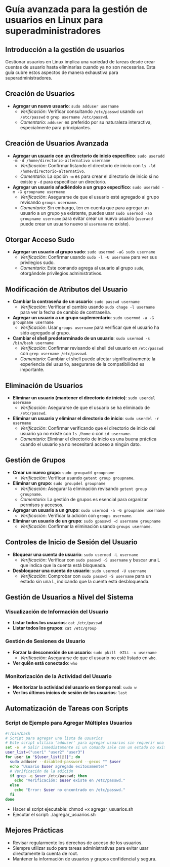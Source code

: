 # Guía avanzada para la gestión de usuarios en Linux para superadministradores

## Introducción a la gestión de usuarios

Gestionar usuarios en Linux implica una variedad de tareas desde crear cuentas de usuario hasta eliminarlas cuando ya no son necesarias. Esta guía cubre estos aspectos de manera exhaustiva para superadministradores.

## Creación de Usuarios

- **Agregar un nuevo usuario**: `sudo adduser username`
  - *Verificación*: Verificar consultando `/etc/passwd` usando `cat /etc/passwd` o `grep username /etc/passwd`.
  - *Comentario*: `adduser` es preferido por su naturaleza interactiva, especialmente para principiantes.

## Creación de Usuarios Avanzada

- **Agregar un usuario con un directorio de inicio específico**: `sudo useradd -m -d /home/directorio-alternativo username`
  - *Verificación*: Confirmar listando el directorio de inicio con `ls -ld /home/directorio-alternativo`.
  - *Comentario*: La opción `-m` es para crear el directorio de inicio si no existe y `-d` para especificar un directorio.
- **Agregar un usuario añadiéndolo a un grupo específico**: `sudo useradd -m -G groupname username`
  - *Verificación*: Asegurarse de que el usuario esté agregado al grupo revisando `groups username`.
  - *Comentario*: Sin embargo, ten en cuenta que para agregar un usuario a un grupo ya existente, puedes usar `sudo usermod -aG groupname username` para evitar crear un nuevo usuario (`useradd` puede crear un usuario nuevo si `username` no existe).

## Otorgar Acceso Sudo

- **Agregar un usuario al grupo sudo**: `sudo usermod -aG sudo username`
  - *Verificación*: Confirmar usando `sudo -l -U username` para ver sus privilegios sudo.
  - *Comentario*: Este comando agrega al usuario al grupo `sudo`, otorgándole privilegios administrativos.

## Modificación de Atributos del Usuario

- **Cambiar la contraseña de un usuario**: `sudo passwd username`
  - *Verificación*: Verificar el cambio usando `sudo chage -l username` para ver la fecha de cambio de contraseña.
- **Agregar un usuario a un grupo suplementario**: `sudo usermod -a -G groupname username`
  - *Verificación*: Usar `groups username` para verificar que el usuario ha sido agregado al grupo.
- **Cambiar el shell predeterminado de un usuario**: `sudo usermod -s /bin/bash username`
  - *Verificación*: Confirmar revisando el shell del usuario en `/etc/passwd` con `grep username /etc/passwd`.
  - *Comentario*: Cambiar el shell puede afectar significativamente la experiencia del usuario, asegurarse de la compatibilidad es importante.

## Eliminación de Usuarios

- **Eliminar un usuario (mantener el directorio de inicio)**: `sudo userdel username`
  - *Verificación*: Asegurarse de que el usuario se ha eliminado de `/etc/passwd`.
- **Eliminar un usuario y eliminar el directorio de inicio**: `sudo userdel -r username`
  - *Verificación*: Confirmar verificando que el directorio de inicio del usuario ya no existe con `ls /home` o con `id username`.
  - *Comentario*: Eliminar el directorio de inicio es una buena práctica cuando el usuario ya no necesitará acceso a ningún dato.

## Gestión de Grupos

- **Crear un nuevo grupo**: `sudo groupadd groupname`
  - *Verificación*: Verificar usando `getent group groupname`.
- **Eliminar un grupo**: `sudo groupdel groupname`
  - *Verificación*: Asegurar la eliminación revisando `getent group groupname`.
  - *Comentario*: La gestión de grupos es esencial para organizar permisos y accesos.
- **Agregar un usuario a un grupo**: `sudo usermod -a -G groupname username`
  - *Verificación*: Verificar la adición con `groups username`.
- **Eliminar un usuario de un grupo**: `sudo gpasswd -d username groupname`
  - *Verificación*: Confirmar la eliminación usando `groups username`.

## Controles de Inicio de Sesión del Usuario

- **Bloquear una cuenta de usuario**: `sudo usermod -L username`
  - *Verificación*: Verificar con `sudo passwd -S username` y buscar una L que indica que la cuenta está bloqueada.
- **Desbloquear una cuenta de usuario**: `sudo usermod -U username`
  - *Verificación*: Comprobar con `sudo passwd -S username` para un estado sin una L, indicando que la cuenta está desbloqueada.

## Gestión de Usuarios a Nivel del Sistema

### Visualización de Información del Usuario

- **Listar todos los usuarios**: `cat /etc/passwd`
- **Listar todos los grupos**: `cat /etc/group`

### Gestión de Sesiones de Usuario

- **Forzar la desconexión de un usuario**: `sudo pkill -KILL -u username`
  - *Verificación*: Asegurarse de que el usuario no esté listado en `who`.
- **Ver quién está conectado**: `who`

### Monitorización de la Actividad del Usuario

- **Monitorizar la actividad del usuario en tiempo real**: `sudo w`
- **Ver los últimos inicios de sesión de los usuarios**: `last`

## Automatización de Tareas con Scripts

### Script de Ejemplo para Agregar Múltiples Usuarios

```bash
#!/bin/bash
# Script para agregar una lista de usuarios
# Este script utiliza 'adduser' para agregar usuarios sin requerir una contraseña al crearlos.
set -e  # Salir inmediatamente si un comando sale con un estado no exitoso.
user_list=("user1" "user2" "user3")
for user in "${user_list[@]}"; do
  sudo adduser --disabled-password --gecos "" $user
  echo "Usuario $user agregado exitosamente!"
  # Verificación de la adición
  if grep -q $user /etc/passwd; then
    echo "Verificación: $user existe en /etc/passwd."
  else
    echo "Error: $user no encontrado en /etc/passwd."
  fi
done
```

- Hacer el script ejecutable: chmod +x agregar_usuarios.sh
- Ejecutar el script: ./agregar_usuarios.sh

## Mejores Prácticas

- Revisar regularmente los derechos de acceso de los usuarios.
- Siempre utilizar sudo para tareas administrativas para evitar usar directamente la cuenta de root.
- Mantener la información de usuarios y grupos confidencial y segura.
